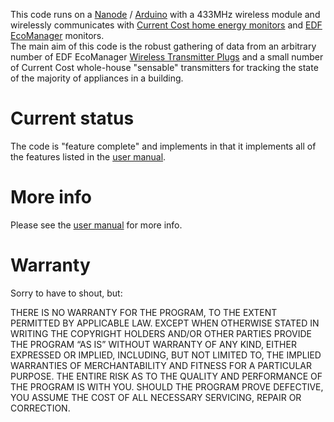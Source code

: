 This code runs on a [Nanode](http://www.nanode.eu/) / [Arduino](http://www.arduino.cc/) with a 433MHz wireless module and wirelessly communicates with 
[Current Cost home energy monitors](http://www.currentcost.com/products.html)
and [EDF EcoManager](http://www.edfenergy.com/products-services/for-your-home/ecomanager/) monitors.  
The main aim of this code is the robust gathering of data from an arbitrary number of EDF EcoManager
[Wireless Transmitter Plugs](https://shop.edfenergy.com/Item.aspx?id=540&CategoryID=1) and a small number of
Current Cost whole-house "sensable" transmitters for tracking the state of the majority of appliances
in a building.

Current status
==============

The code is "feature complete" and implements in that it implements all of the features listed in the
[user manual](https://github.com/JackKelly/rfm_edf_ecomanager/wiki).


More info
=========

Please see the [user manual](https://github.com/JackKelly/rfm_edf_ecomanager/wiki) for more info.

Warranty
========

Sorry to have to shout, but:

THERE IS NO WARRANTY FOR THE PROGRAM, TO THE EXTENT PERMITTED BY APPLICABLE
LAW. EXCEPT WHEN OTHERWISE STATED IN WRITING THE COPYRIGHT HOLDERS AND/OR OTHER
PARTIES PROVIDE THE PROGRAM “AS IS” WITHOUT WARRANTY OF ANY KIND, EITHER
EXPRESSED OR IMPLIED, INCLUDING, BUT NOT LIMITED TO, THE IMPLIED WARRANTIES OF
MERCHANTABILITY AND FITNESS FOR A PARTICULAR PURPOSE. THE ENTIRE RISK AS TO THE
QUALITY AND PERFORMANCE OF THE PROGRAM IS WITH YOU. SHOULD THE PROGRAM PROVE
DEFECTIVE, YOU ASSUME THE COST OF ALL NECESSARY SERVICING, REPAIR OR CORRECTION.

